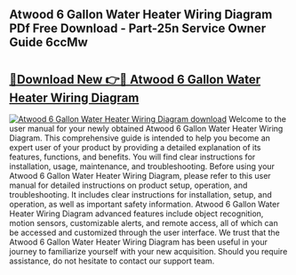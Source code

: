 ## Atwood 6 Gallon Water Heater Wiring Diagram PDf Free Download - Part-25n Service Owner Guide 6ccMw

# <h2><a href="http://dfsfvb.blite.top/?on=Atwood+6+Gallon+Water+Heater+Wiring+Diagram">🔗Download New 👉🔴 Atwood 6 Gallon Water Heater Wiring Diagram</a></h2>

[![Atwood 6 Gallon Water Heater Wiring Diagram download](https://i.imgur.com/lujVjoI.png)](http://dfsfvb.blite.top/?on=Atwood+6+Gallon+Water+Heater+Wiring+Diagram)
Welcome to the user manual for your newly obtained Atwood 6 Gallon Water Heater Wiring Diagram. This comprehensive guide is intended to help you become an expert user of your product by providing a detailed explanation of its features, functions, and benefits. You will find clear instructions for installation, usage, maintenance, and troubleshooting. Before using your Atwood 6 Gallon Water Heater Wiring Diagram, please refer to this user manual for detailed instructions on product setup, operation, and troubleshooting. It includes clear instructions for installation, setup, and operation, as well as important safety information. Atwood 6 Gallon Water Heater Wiring Diagram advanced features include object recognition, motion sensors, customizable alerts, and remote access, all of which can be accessed and customized through the user interface. We trust that the Atwood 6 Gallon Water Heater Wiring Diagram has been useful in your journey to familiarize yourself with your new acquisition. Should you require assistance, do not hesitate to contact our support team.

